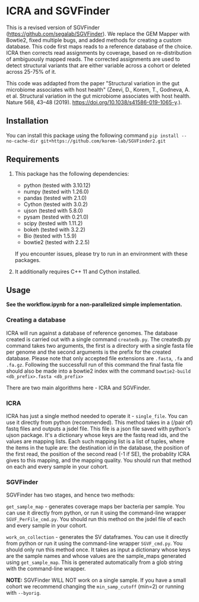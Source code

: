 # ICRA and SGVFinder

This is a revised version of SGVFinder (https://github.com/segalab/SGVFinder). We replace the GEM Mapper with Bowtie2, fixed multiple bugs, and added methods for creating a custom database. 
This code first maps reads to a reference database of the choice. ICRA then corrects read assignments by coverage, based on re-distribution of ambiguously mapped reads. The corrected assignments are used to detect
structural variants that are either variable across a cohort or deleted across 25-75% of it. 

This code was addapted from the paper "Structural variation in the gut microbiome associates with host health" (Zeevi, D., Korem, T., Godneva, A. et al. Structural variation in the gut microbiome associates with host health. Nature 568, 43–48 (2019). https://doi.org/10.1038/s41586-019-1065-y.).


## Installation 
You can install this package using the following command `pip install --no-cache-dir git+https://github.com/korem-lab/SGVFinder2.git`

## Requirements

1. This package has the following dependencies:
    - python (tested with 3.10.12)
    - numpy (tested with 1.26.0)
    - pandas (tested with 2.1.0)
    - Cython (tested with 3.0.2)
    - ujson (tested with 5.8.0)
    - pysam (tested with 0.21.0)
    - scipy (tested with 1.11.2)
    - bokeh (tested with 3.2.2)
    - Bio (tested with 1.5.9)
    - bowtie2 (tested with 2.2.5)

    If you encounter issues, please try to run in an environment with these packages.
2. It additionally requires C++ 11 and Cython installed.
    
## Usage

**See the workflow.ipynb for a non-parallelized simple implementation.**

### Creating a database
ICRA will run against a database of reference genomes. The database created is carried out with a single command ```createdb.py```. 
The createdb.py command takes two arguments, the first is a directory with a single fasta file per genome and the second arguments is the prefix for the created database.
Please note that only accepted file extensions are ```.fasta```, ```.fa``` and ```.fa.gz```. 
Following the successfull run of this command the final fasta file should also be made into a bowtie2 index with the command ```bowtie2-build <db_prefix>.fasta <db_prefix>```

There are two main algorithms here - ICRA and SGVFinder.

### ICRA
ICRA has just a single method needed to operate it - ```single_file```. You 
can use it directly from python (recommended). This method takes in a (/pair of) 
fastq files and outputs a jsdel file. This file is a json file saved
with python's ujson package. It's a dictionary whose keys are the fastq
read ids, and the values are mapping lists. Each such mapping list is
a list of tuples, where the items in the tuple are: the destination id
in the database, the position of the first read, the position of the 
second read (-1 if SE), the probablity ICRA gives to this mapping, 
and the mapping quality.
You should run that method on each and every sample in your cohort.

### SGVFinder
SGVFinder has two stages, and hence two methods:

```get_sample_map``` - generates coverage maps ber bacteria per sample. You 
can use it directly from python, or run it using the command-line 
wrapper ```SGVF_PerFile_cmd.py```. You should run this method on the jsdel file
of each and every sample in your cohort.

```work_on_collection``` - generates the SV dataframes. You can use it
directly from python or run it using the command-line wrapper ```SGVF_cmd.py```.
You should only run this method once. It takes as input a dictionary
whose keys are the sample names and whose values are the sample_maps 
generated using ```get_sample_map```. This is generated automatically from a
glob string with the command-line wrapper.

**NOTE:** SGVFinder WILL NOT work on a single sample. If you have a small 
cohort we recommend changing the ```min_samp_cutoff``` (min=2) or running with ```--byorig```.
